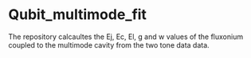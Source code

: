 # Qubit_multimode_fit
The repository calcaultes the Ej, Ec, El, g and w values of the fluxonium coupled to the multimode cavity from the two tone data data.
